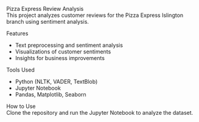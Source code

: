 Pizza Express Review Analysis  
This project analyzes customer reviews for the Pizza Express Islington branch using sentiment analysis.  

Features  
- Text preprocessing and sentiment analysis  
- Visualizations of customer sentiments  
- Insights for business improvements  

Tools Used  
- Python (NLTK, VADER, TextBlob)  
- Jupyter Notebook  
- Pandas, Matplotlib, Seaborn  

How to Use  
Clone the repository and run the Jupyter Notebook to analyze the dataset.
